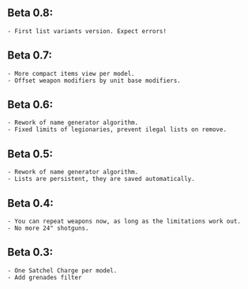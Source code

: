 
## Beta 0.8:
    - First list variants version. Expect errors!
## Beta 0.7:
    - More compact items view per model.
    - Offset weapon modifiers by unit base modifiers.
## Beta 0.6:
    - Rework of name generator algorithm.
    - Fixed limits of legionaries, prevent ilegal lists on remove.
## Beta 0.5:
    - Rework of name generator algorithm.
    - Lists are persistent, they are saved automatically.
## Beta 0.4:
    - You can repeat weapons now, as long as the limitations work out.
    - No more 24" shotguns.
## Beta 0.3:
    - One Satchel Charge per model.
    - Add grenades filter